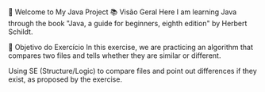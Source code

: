 🚀 Welcome to My Java Project
📚 Visão Geral
Here I am learning Java through the book "Java, a guide for beginners, eighth edition" by Herbert Schildt.

🎯 Objetivo do Exercício
In this exercise, we are practicing an algorithm that compares two files and tells whether they are similar or different.

Using SE (Structure/Logic) to compare files and point out differences if they exist, as proposed by the exercise.
